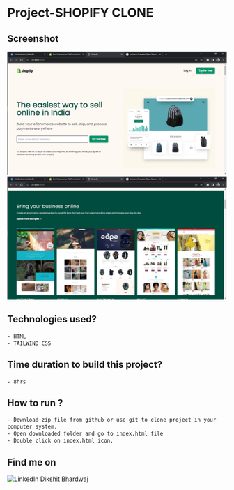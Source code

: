 # Project-SHOPIFY CLONE

## Screenshot

![Project-Screenshot](Screenshot.png)
![Project-Screenshot](Screenshot1.png)

## Technologies used?

    - HTML
    - TAILWIND CSS

## Time duration to build this project?

    - 8hrs

## How to run ?

    - Download zip file from github or use git to clone project in your computer system.
    - Open downloaded folder and go to index.html file
    - Double click on index.html icon.

## Find me on

![LinkedIn](https://img.shields.io/badge/LinkedIn-Connect-green) [Dikshit Bhardwaj](https://www.linkedin.com/in/dikshit-bhardwaj-8678b2191/)
